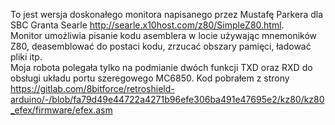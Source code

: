To jest wersja doskonałego monitora napisanego przez Mustafę Parkera dla SBC Granta Searle http://searle.x10host.com/z80/SimpleZ80.html.  
Monitor umożliwia pisanie kodu asemblera w locie używając mnemoników Z80, deasemblować do postaci kodu, zrzucać obszary pamięci, ładować pliki itp.  
Moja robota polegała tylko na podmianie dwóch funkcji TXD oraz RXD do obsługi układu portu szeregowego MC6850.
Kod pobrałem z strony https://gitlab.com/8bitforce/retroshield-arduino/-/blob/fa79d49e44722a4271b96efe306ba491e47695e2/kz80/kz80_efex/firmware/efex.asm  
